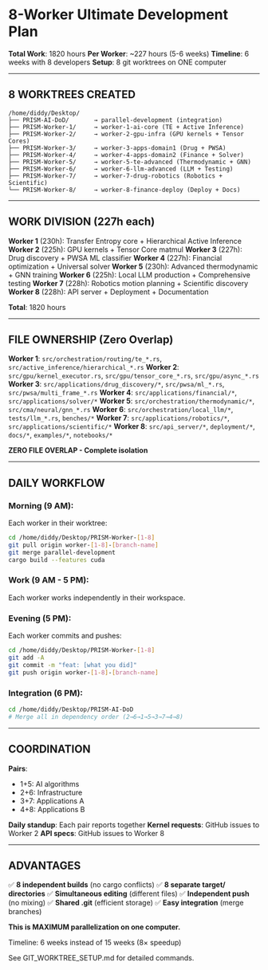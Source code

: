 # 8-Worker Ultimate Development Plan

**Total Work**: 1820 hours
**Per Worker**: ~227 hours (5-6 weeks)
**Timeline**: 6 weeks with 8 developers
**Setup**: 8 git worktrees on ONE computer

---

## 8 WORKTREES CREATED

```
/home/diddy/Desktop/
├── PRISM-AI-DoD/       → parallel-development (integration)
├── PRISM-Worker-1/     → worker-1-ai-core (TE + Active Inference)
├── PRISM-Worker-2/     → worker-2-gpu-infra (GPU kernels + Tensor Cores)
├── PRISM-Worker-3/     → worker-3-apps-domain1 (Drug + PWSA)
├── PRISM-Worker-4/     → worker-4-apps-domain2 (Finance + Solver)
├── PRISM-Worker-5/     → worker-5-te-advanced (Thermodynamic + GNN)
├── PRISM-Worker-6/     → worker-6-llm-advanced (LLM + Testing)
├── PRISM-Worker-7/     → worker-7-drug-robotics (Robotics + Scientific)
└── PRISM-Worker-8/     → worker-8-finance-deploy (Deploy + Docs)
```

---

## WORK DIVISION (227h each)

**Worker 1** (230h): Transfer Entropy core + Hierarchical Active Inference
**Worker 2** (225h): GPU kernels + Tensor Core matmul
**Worker 3** (227h): Drug discovery + PWSA ML classifier
**Worker 4** (227h): Financial optimization + Universal solver
**Worker 5** (230h): Advanced thermodynamic + GNN training
**Worker 6** (225h): Local LLM production + Comprehensive testing
**Worker 7** (228h): Robotics motion planning + Scientific discovery
**Worker 8** (228h): API server + Deployment + Documentation

**Total**: 1820 hours

---

## FILE OWNERSHIP (Zero Overlap)

**Worker 1**: `src/orchestration/routing/te_*.rs`, `src/active_inference/hierarchical_*.rs`
**Worker 2**: `src/gpu/kernel_executor.rs`, `src/gpu/tensor_core_*.rs`, `src/gpu/async_*.rs`
**Worker 3**: `src/applications/drug_discovery/*`, `src/pwsa/ml_*.rs`, `src/pwsa/multi_frame_*.rs`
**Worker 4**: `src/applications/financial/*`, `src/applications/solver/*`
**Worker 5**: `src/orchestration/thermodynamic/*`, `src/cma/neural/gnn_*.rs`
**Worker 6**: `src/orchestration/local_llm/*`, `tests/llm_*.rs`, `benches/*`
**Worker 7**: `src/applications/robotics/*`, `src/applications/scientific/*`
**Worker 8**: `src/api_server/*`, `deployment/*`, `docs/*`, `examples/*`, `notebooks/*`

**ZERO FILE OVERLAP - Complete isolation**

---

## DAILY WORKFLOW

### Morning (9 AM):
Each worker in their worktree:
```bash
cd /home/diddy/Desktop/PRISM-Worker-[1-8]
git pull origin worker-[1-8]-[branch-name]
git merge parallel-development
cargo build --features cuda
```

### Work (9 AM - 5 PM):
Each worker works independently in their workspace.

### Evening (5 PM):
Each worker commits and pushes:
```bash
cd /home/diddy/Desktop/PRISM-Worker-[1-8]
git add -A
git commit -m "feat: [what you did]"
git push origin worker-[1-8]-[branch-name]
```

### Integration (6 PM):
```bash
cd /home/diddy/Desktop/PRISM-AI-DoD
# Merge all in dependency order (2→6→1→5→3→7→4→8)
```

---

## COORDINATION

**Pairs**:
- 1+5: AI algorithms
- 2+6: Infrastructure
- 3+7: Applications A
- 4+8: Applications B

**Daily standup**: Each pair reports together
**Kernel requests**: GitHub issues to Worker 2
**API specs**: GitHub issues to Worker 8

---

## ADVANTAGES

✅ **8 independent builds** (no cargo conflicts)
✅ **8 separate target/ directories**
✅ **Simultaneous editing** (different files)
✅ **Independent push** (no mixing)
✅ **Shared .git** (efficient storage)
✅ **Easy integration** (merge branches)

**This is MAXIMUM parallelization on one computer.**

Timeline: 6 weeks instead of 15 weeks (8× speedup)

See GIT_WORKTREE_SETUP.md for detailed commands.